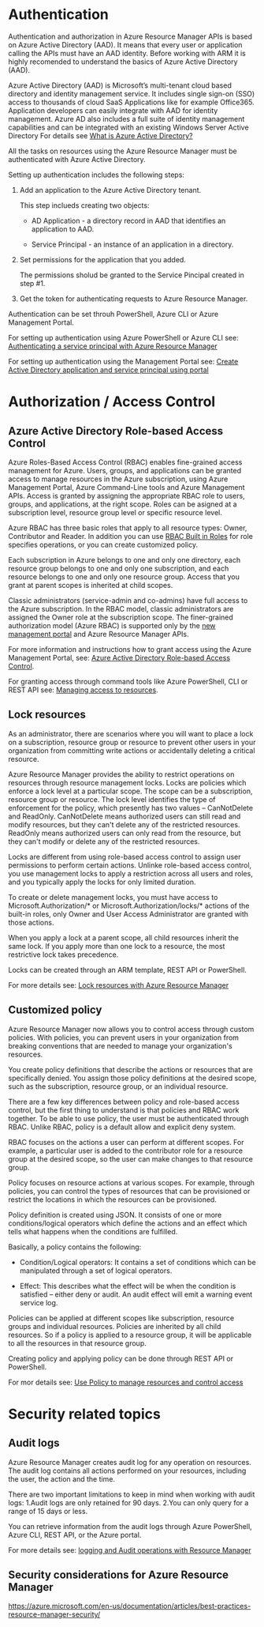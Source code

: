 # Authentication 

Authentication and authorization in Azure Resource Manager APIs is based on Azure Active Directory (AAD).
It means that every user or application calling the APIs must have an AAD identity.
Before  working with ARM it is highly recomended to understand the basics of Azure Active Directory (AAD).

Azure Active Directory (AAD) is Microsoft’s multi-tenant cloud based directory and identity management service.
It includes single sign-on (SSO) access to thousands of cloud SaaS Applications like for example Office365. Application developers can easily integrate with AAD for identity management.
Azure AD also includes a full suite of identity management capabilities and can be integrated with an existing Windows Server Active Directory
For details see [What is Azure Active Directory?](https://azure.microsoft.com/en-us/documentation/articles/active-directory-whatis/)


All the tasks on resources using the Azure Resource Manager must be authenticated with Azure Active Directory. 

Setting up authentication includes the following steps:

1. Add an application to the Azure Active Directory tenant.

    This step inclueds creating two objects:
    
    * AD Application - a directory record in AAD that identifies an application to AAD. 
    
    * Service Principal - an instance of an application in a directory.



2. Set permissions for the application that you added.
    
    The permissions sholud be granted to the Service Pincipal created in step #1.

3. Get the token for authenticating requests to Azure Resource Manager.

Authentication can be set throuh PowerShell, Azure CLI or Azure Management Portal.

For setting up authentication using Azure PowerShell or Azure CLI see: [Authenticating a service principal with Azure Resource Manager](https://azure.microsoft.com/en-us/documentation/articles/resource-group-authenticate-service-principal/)

For setting up authentication using the Management Portal see: [Create Active Directory application and service principal using portal](https://azure.microsoft.com/en-us/documentation/articles/resource-group-create-service-principal-portal/)





# Authorization / Access Control

## Azure Active Directory Role-based Access Control


Azure Roles-Based Access Control (RBAC) enables fine-grained access management for Azure. Users, groups, and applications can be granted access to manage resources in the Azure subscription, using Azure Management Portal, Azure Command-Line tools and Azure Management APIs.
Access is granted by assigning the appropriate RBAC role to users, groups, and applications, at the right scope. Roles can be asigned at a subscription level, resource group level or specific resource level.

Azure RBAC has three basic roles that apply to all resource types: Owner, Contributor and Reader. In addition you can use [RBAC Built in Roles](https://azure.microsoft.com/en-us/documentation/articles/role-based-access-built-in-roles/) for role specifies operations, or you can create customized policy.

Each subscription in Azure belongs to one and only one directory, each resource group belongs to one and only one subscription, and each resource belongs to one and only one resource group. Access that you grant at parent scopes is inherited at child scopes.

Classic administrators (service-admin and co-admins) have full access to the Azure subscription. In the RBAC model, classic administrators are assigned the Owner role at the subscription scope. The finer-grained authorization model (Azure RBAC) is supported only by the [new management portal](https://portal.azure.com) and Azure Resource Manager APIs.

For more information and instructions how to grant access using the Azure Management Portal, see: [Azure Active Directory Role-based Access Control](https://azure.microsoft.com/en-us/documentation/articles/role-based-access-control-configure/).

For granting access through command tools like Azure PowerShell, CLI or REST API see: [Managing access to resources](https://azure.microsoft.com/en-us/documentation/articles/resource-group-rbac/).

## Lock resources

As an administrator, there are scenarios where you will want to place a lock on a subscription, resource group or resource to prevent other users in your organization from committing write actions or accidentally deleting a critical resource. 

Azure Resource Manager provides the ability to restrict operations on resources through resource management locks. Locks are policies which enforce a lock level at a particular scope. The scope can be a subscription, resource group or resource. The lock level identifies the type of enforcement for the policy, which presently has two values – CanNotDelete and ReadOnly. CanNotDelete means authorized users can still read and modify resources, but they can't delete any of the restricted resources. ReadOnly means authorized users can only read from the resource, but they can't modify or delete any of the restricted resources.

Locks are different from using role-based access control to assign user permissions to perform certain actions. Unlinke role-based access control, you use management locks to apply a restriction across all users and roles, and you typically apply the locks for only limited duration.

To create or delete management locks, you must have access to Microsoft.Authorization/* or Microsoft.Authorization/locks/* actions of the built-in roles, only Owner and User Access Administrator are granted with those actions.

When you apply a lock at a parent scope, all child resources inherit the same lock.
If you apply more than one lock to a resource, the most restrictive lock takes precedence. 

Locks can be created through an ARM template, REST API or PowerShell.

For more details see: [Lock resources with Azure Resource Manager](https://azure.microsoft.com/en-us/documentation/articles/resource-group-lock-resources/)



##  Customized policy

Azure Resource Manager now allows you to control access through custom policies. With policies, you can prevent users in your organization from breaking conventions that are needed to manage your organization's resources. 

You create policy definitions that describe the actions or resources that are specifically denied. You assign those policy definitions at the desired scope, such as the subscription, resource group, or an individual resource. 

There are a few key differences between policy and role-based access control, but the first thing to understand is that policies and RBAC work together. To be able to use policy, the user must be authenticated through RBAC. Unlike RBAC, policy is a default allow and explicit deny system. 

RBAC focuses on the actions a user can perform at different scopes. For example, a particular user is added to the contributor role for a resource group at the desired scope, so the user can make changes to that resource group. 

Policy focuses on resource actions at various scopes. For example, through policies, you can control the types of resources that can be provisioned or restrict the locations in which the resources can be provisioned.

Policy definition is created using JSON. It consists of one or more conditions/logical operators which define the actions and an effect which tells what happens when the conditions are fulfilled.

Basically, a policy contains the following:

* Condition/Logical operators: It contains a set of conditions which can be manipulated through a set of logical operators.

* Effect: This describes what the effect will be when the condition is satisfied – either deny or audit. An audit effect will emit a warning event service log. 

 
Policies can be applied at different scopes like subscription, resource groups and individual resources. Policies are inherited by all child resources. So if a policy is applied to a resource group, it will be applicable to all the resources in that resource group.

Creating policy and applying policy can be done through REST API or PowerShell.


For mor details see:  [Use Policy to manage resources and control access](https://azure.microsoft.com/en-us/documentation/articles/resource-manager-policy/ )

# Security related topics

## Audit logs

Azure Resource Manager creates audit log for any operation on resources.  The audit log contains all actions performed on your resources, including the user, the action and the time.

There are two important limitations to keep in mind when working with audit logs:
1.Audit logs are only retained for 90 days.
2.You can only query for a range of 15 days or less.

You can retrieve information from the audit logs through Azure PowerShell, Azure CLI, REST API, or the Azure portal.

For more details see: [logging and Audit operations with Resource Manager](https://azure.microsoft.com/en-us/documentation/articles/resource-group-audit/)


## Security considerations for Azure Resource Manager

https://azure.microsoft.com/en-us/documentation/articles/best-practices-resource-manager-security/






